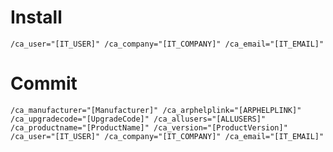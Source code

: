 # Install

`/ca_user="[IT_USER]" /ca_company="[IT_COMPANY]" /ca_email="[IT_EMAIL]"`

# Commit

`/ca_manufacturer="[Manufacturer]" /ca_arphelplink="[ARPHELPLINK]" /ca_upgradecode="[UpgradeCode]" /ca_allusers="[ALLUSERS]" /ca_productname="[ProductName]" /ca_version="[ProductVersion]" /ca_user="[IT_USER]" /ca_company="[IT_COMPANY]" /ca_email="[IT_EMAIL]"`
